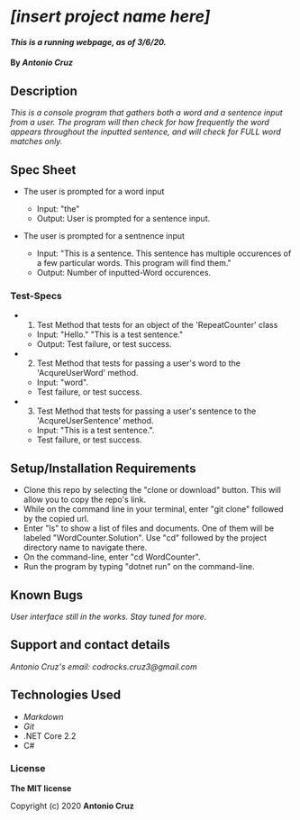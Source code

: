 # _[insert project name here]_

#### _This is a running webpage, as of 3/6/20._

#### By _**Antonio Cruz**_

## Description

_This is a console program that gathers both a word and a sentence input from a user. The program will then check for how frequently the word appears throughout the inputted sentence, and will check for FULL word matches only._


## Spec Sheet

* The user is prompted for a word input
  * Input: "the"
  * Output: User is prompted for a sentence input.

* The user is prompted for a sentnence input
  * Input: "This is a sentence. This sentence has multiple occurences of a few particular words. This program will find them."
  * Output: Number of inputted-Word occurences.


### Test-Specs

* 1. Test Method that tests for an object of the 'RepeatCounter' class
  * Input: "Hello." "This is a test sentence."
  * Output: Test failure, or test success.

* 2. Test Method that tests for passing a user's word to the 'AcqureUserWord' method.
  * Input: "word".
  * Test failure, or test success.

* 3. Test Method that tests for passing a user's sentence to the 'AcqureUserSentence' method.
  * Input: "This is a test sentence.".
  * Test failure, or test success.


## Setup/Installation Requirements

* Clone this repo by selecting the "clone or download" button. This will allow you to copy the repo's link.
* While on the command line in your terminal, enter "git clone" followed by the copied url.
* Enter "ls" to show a list of files and documents. One of them will be labeled "WordCounter.Solution". Use "cd" followed by the project directory name to navigate there. 
* On the command-line, enter "cd WordCounter".
* Run the program by typing "dotnet run" on the command-line.


## Known Bugs

_User interface still in the works. Stay tuned for more._

## Support and contact details

_Antonio Cruz's email:_
_codrocks.cruz3@gmail.com_

## Technologies Used

* _Markdown_
* _Git_
* .NET Core 2.2
* C#


### License

**The MIT license**

Copyright (c) 2020 **Antonio Cruz**